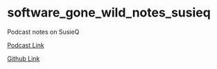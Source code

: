 # software_gone_wild_notes_susieq
Podcast notes on SusieQ

[Podcast Link](http://media.blubrry.com/ipspace/stream.ipspace.net/nuggets/podcast/Show_111-SuzieQ.mp3)

[Github Link](https://github.com/netenglabs/suzieq)

